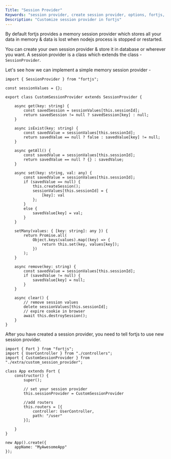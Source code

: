 ```yaml
---
Title: "Session Provider"
Keywords: "session provider, create session provider, options, fortjs, node"
Description: "Customize session provider in fortjs"
---
```


By default fortjs provides a memory session provider which stores all your data in memory & data is lost when nodejs process is stopped or restarted.

You can create your own session provider & store it in database or wherever you want. A session provider is a class which extends the class - `SessionProvider`.

Let's see how we can implement a simple memory session provider - 

```
import { SessionProvider } from "fortjs";

const sessionValues = {};

export class CustomSessionProvider extends SessionProvider {

    async get(key: string) {
        const savedSession = sessionValues[this.sessionId];
        return savedSession != null ? savedSession[key] : null;
    }

    async isExist(key: string) {
        const savedValue = sessionValues[this.sessionId];
        return savedValue == null ? false : savedValue[key] != null;
    }

    async getAll() {
        const savedValue = sessionValues[this.sessionId];
        return savedValue == null ? {} : savedValue;
    }

    async set(key: string, val: any) {
        const savedValue = sessionValues[this.sessionId];
        if (savedValue == null) {
            this.createSession();
            sessionValues[this.sessionId] = {
                [key]: val
            };
        }
        else {
            savedValue[key] = val;
        }
    }

    setMany(values: { [key: string]: any }) {
        return Promise.all(
            Object.keys(values).map((key) => {
                return this.set(key, values[key]);
            })
        );
    }

    async remove(key: string) {
        const savedValue = sessionValues[this.sessionId];
        if (savedValue != null) {
            savedValue[key] = null;
        }
    }

    async clear() {
        // remove session values
        delete sessionValues[this.sessionId];
        // expire cookie in browser
        await this.destroySession();
    }
}

```

After you have created a session provider, you need to tell fortjs to use new session provider.

```
import { Fort } from "fortjs";
import { UserController } from "./controllers";
import { CustomSessionProvider } from "./extra/custom_session_provider";

class App extends Fort {
    constructor() {
        super();

        // set your session provider
        this.sessionProvider = CustomSessionProvider

        //add routers
        this.routers = [{
            controller: UserController,
            path: "/user"
        }];
        
    }
}

new App().create({
    appName: "MyAwesomeApp"
});
```